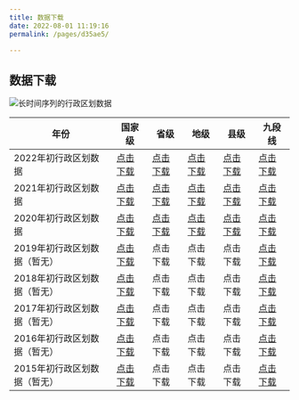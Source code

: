 ```yaml
---
title: 数据下载
date: 2022-08-01 11:19:16
permalink: /pages/d35ae5/

---
```


## 数据下载

![长时间序列的行政区划数据](http://pics.landcover100.com/pics/20222228/630b5a5878fdb.png)

| 年份                         | 国家级                                           | 省级                                             | 地级                                             | 县级                                             | 九段线                                           |
| ---------------------------- | ------------------------------------------------ | ------------------------------------------------ | ------------------------------------------------ | ------------------------------------------------ | ------------------------------------------------ |
| 2022年初行政区划数据         | [点击下载](https://wwu.lanzout.com/iIRn80bspkni) | [点击下载](https://wwu.lanzout.com/iwGGP0b5j6li) | [点击下载](https://wwu.lanzout.com/i2kBH0b5j6if) | [点击下载](https://wwu.lanzout.com/i9ntL0b5j6re) | [点击下载](https://wwu.lanzout.com/ifQ0t0b5j6gd) |
| 2021年初行政区划数据         | [点击下载](https://wwu.lanzout.com/iIRn80bspkni) | [点击下载](https://wwu.lanzout.com/iNfoV0b5j6na) | [点击下载](https://wwu.lanzout.com/i6MFs0b5j6eb) | [点击下载](https://wwu.lanzout.com/iK9Hc0b5j70d) | [点击下载](https://wwu.lanzout.com/ifQ0t0b5j6gd) |
| 2020年初行政区划数据         | [点击下载](https://wwu.lanzout.com/iIRn80bspkni) | [点击下载](https://wwu.lanzout.com/iZY7z0b5k68b) | [点击下载](https://wwu.lanzout.com/i9VZH0b5k5wj) | [点击下载](https://wwu.lanzout.com/ilAZW0b5k76f) | [点击下载](https://wwu.lanzout.com/ifQ0t0b5j6gd) |
| 2019年初行政区划数据（暂无） | [点击下载](https://wwu.lanzout.com/iIRn80bspkni) | 点击下载                                         | 点击下载                                         | 点击下载                                         | [点击下载](https://wwu.lanzout.com/ifQ0t0b5j6gd) |
| 2018年初行政区划数据（暂无） | [点击下载](https://wwu.lanzout.com/iIRn80bspkni) | 点击下载                                         | 点击下载                                         | 点击下载                                         | [点击下载](https://wwu.lanzout.com/ifQ0t0b5j6gd) |
| 2017年初行政区划数据（暂无） | [点击下载](https://wwu.lanzout.com/iIRn80bspkni) | 点击下载                                         | 点击下载                                         | 点击下载                                         | [点击下载](https://wwu.lanzout.com/ifQ0t0b5j6gd) |
| 2016年初行政区划数据（暂无） | [点击下载](https://wwu.lanzout.com/iIRn80bspkni) | 点击下载                                         | 点击下载                                         | 点击下载                                         | [点击下载](https://wwu.lanzout.com/ifQ0t0b5j6gd) |
| 2015年初行政区划数据（暂无） | [点击下载](https://wwu.lanzout.com/iIRn80bspkni) | 点击下载                                         | 点击下载                                         | 点击下载                                         | [点击下载](https://wwu.lanzout.com/ifQ0t0b5j6gd) |

